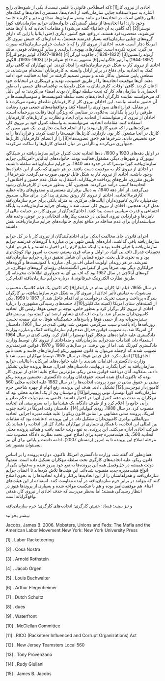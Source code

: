   اخاذی از نیروی کار[1]؛(که اصطلاحی قانونی یا علمی نیست)، یکی از شیوه‌های رایج اشاره به سوءاستفاده جنایی سازمان‌یافته از اتحادیه‌ها، مستمری اتحادیه‌ها و کمک‌های مالی رفاهی است. در اتحادیه‌ها نیز مانند بیشتر سازمان‌ها، تعدادی مدیر و کارمند فاسد وجود دارد؛ اما اتحادیه‌ها از منظر گستردگی خانواده‌های جرایم سازمان‌یافته کوزا نوسترا[2] (که گاهی به آن «مافیا» گفته می‌شود) و مقامات اتحادیه که با آن‌ها متحد می‌شوند، منحصربه‌فرد هستند. درواقع، هیچ کشور دیگری (حتی ایتالیا یا ژاپن که دارای گروه‌های جنایی سازمان‌یافته بسیار قدرتمند هستند)، به اندازه‌ای که جنبش نیروی کار امریکا دچار آسیب شده، اخاذی از نیروی کار را که با حمایت جرایم سازمان‌یافته صورت می‌گیرد، تجربه نکرده است. تبهکارهای یهودی، ایرلندی و سایر گروه‌های قومی، مانند آرنولد راتستین[3] (1822-1928)، جاکوب اورگن[4] (1894-1927)، لوئیز بوچ­والتر[5] (1897-1944) و آرتور فلگنهایمر[6] مشهور به «داچ شولتز»[7] (1903-1935)، الگوی اخاذی از نیروی کار به شکل جرم سازمان‌یافته را ایجاد کردند. این تبهکاران که گاهی برای کمک به اتحادیه برای دفاع در برابر اراذل وابسته به کارفرمایان استخدام می‌شدند، در سطحی پایین مشغول به‌کار شدند و سپس تصمیم گرفتند در آنجا به فعالیت خود ادامه دهند. آن‌ها موقعیت اتحادیه‌ها را از طریق خشونت، تهدید و فریبکاری در انتخابات خود اذعان کردند. گاهی اوقات، کارفرمایان به شکل داوطبانه، توافقنامه‌های جمعی را به‌طور انحصاری با سازمان‌های کار که تحت سلطه تبهکاران بودند امضاء می‌کردند؛ به این دلیل که می‌خواستند نماینده کارگران اتحادیه‌های تحت سلطه کمونیست‌ها و سوسیالیست‌ها در آن حضور نداشته نباشند. این اخاذان نیروی کار از کارفرمایان تقاضای رشوه می‌کردند تا در مقابل، قراردادهای سودآوری را امضاء کنند و توافقنامه‌های جمعی مورد رضایت طرفین را زیر پا بگذارند. به‌علاوه، در صنایعی که ویژگی آن‌ها رقابت بی‌رحمانه است، اخاذان از نیروی کار می­توانستند از اتحادیه برای ایجاد و نظارت بر کارتل‌های کارفرمایان استفاده کنند. مقامات اتحادیه، می‌توانستند به واسطه کنترل خود بر نیروی کار، شرکت‌هایی را که عضو کارتل نبودند را از انجام فعالیت تجاری در یک شهر معین که کارتل در آنجا مشغول کار بود، بازدارند. کارتل‌ها، قیمت‌ها را تثبت کردند و قراردادها را به خود تخصیص دادند. شرخرها هم «حق عضویت‌ها»[8] را از اعضای کارفرمایان کارتل‌ها جمع‌آوری می‌کردند و ناآرامی در میان اعضای کارتل‌ها را ساکت می‌کردند.

در اوایل دهه‌های 1920 و 1930، ده‌ها اتحادیه تحت کنترل جرایم سازمان‌یافته در شیکاگو، نیویورک و شهرهای دیگر، مشغول فعالیت بودند. خانواده‌های ایتالیایی-امریکایی جرایم سازمان‌یافته کوزا نوسترا که در حدود دهة 1940، بر جرایم سازمان‌یافته سلطه داشتند، در اخاذی از نیروی کار به موفقیت دست یافتند. در هر شهری که یکی از این خانواده‌ها وجود داشت، اخاذی از نیروی کار به شکل قابل توجهی صورت می‌گرفت. شرخرها از طریق مقرری، طرح‌های پرداخت فریبکارانه، اشتغال به شکل عدم حضور و اختلاس از اتحادیه‌ها کسب درآمد می‌کردند. همچنین، آنان به‌طور مرتب از کارفرمایان رشوه می‌گرفتند. از آغاز دهة 1940، به دنبال برقراری مستمری و صندوق‌های رفاه عظیم کارفرما/اتحادیه، اخاذی از نیروی کار رونق بیشتری پیدا کرد. برای مثال، صندوق چندمیلیارد دلاری کامیون‌داران ایالت‌های مرکزی، به منزله بانکی برای جرم سازمان‌یافته عمل کرد. همچنین، اخاذی از نیروی کار، سبب شد تا رؤسای جرایم سازمان‌یافته به پایگاه اجتماعی و قدرت سیاسی دست پیدا کنند. اخاذی‌کنندگان از نیروی کار، در حمایت مالی از نامزدها و قراردادن نیروی انسانی در خدمت پیکارهای انتخاباتی و در عوض، وعده های سیاستمداران برای عدم مداخله در منافع تجاری خانواده‌های جرایم سازمان‌یافته، نقش داشتند.

اجرای قانون، جای مخالفت اندکی برای اخاذی‌کنندگان از نیروی کار یا در کل جرایم سازمان‌یافته باقی گذاشت. اداره‌های پلیس شهر، برای مبارزه با گروه‌های قدرتمند جرایم سازمان‌یافته یا خیلی فاسد بودند یا اینکه منابع لازم را در اختیار نداشتند و یا هر دو. اداره تحقیقات فدرال (اف.بی.آی)، در اوایل و میانه قرن بیستم، نسبت به امروز نهاد کوچک‌تری بود و به نحوی قابل بحث، حوزه قضایی آن شامل تحقیق درباره جرایم سازمان‌یافته نمی‌شد. در هر رویداد، اولویت اصلی اف.بی.آی، مبارزه با کمونیست‌ها و گروه‌های خرابکاری دیگر بود. صرفاً پس از کنفرانس انگشت‌نمای رؤسای گروه‌های تبهکاری، در کوه‌های آپالاچی در سال 1957 بود که اف.بی.آی به جمع‌آوری اطلاعات محرمانه (از طریق نظارت الکترونیک غیرقانونی)، دربار‌ة جرایم سازمان‌یافته اقدام کرد.

 در سال 1955، فیلم الیا کازان به‌نام در بارانداز[9] (که اکنون یک فیلم کلاسیک محسوب می‌شود)، به نمایش تأثیر اخاذی از نیروی کار به شکل جرم سازمان‌یافته، بر کارگران بندرگاه پرداخت و سبب تحریک درخواست برای اقدام عاجل شد. از 1957 تا 1959، یکی از کمیته‌های سنای امریکا (کمیته مک‌کلیلن[10])، جلسه‌های رسیدگی مشهوری را دربارة اخاذی از نیروی کار برگزار کرد و به‌طور خاص، توجه بر جیمی هوفا، رئیس کل اتحادیه کامیون‌داران متمرکز شد. رابرت اف.‌کندی مشاور ارشد این کمیته بود. پرسش‌های ستیزه‌جویانه وی از جیمی هوفا و پاسخ‌های خشمگینانه هوفا، به تیتر صفحه نخست روزنامه‌ها راه یافت و سبب سرگرمی عمومی شد. وقتی کندی در سال 1961، دادستان کل امریکا شد، به تصویب قوانین فدرال ضدجرایم سازمان‌یافته کمک و مبارزه وزارت دادگستری علیه خانواده‌های بزهکار کوزا نوسترا را آغاز کرد. وقتی کندی در سال 1964 استعفاء داد، اقدامات ضدجرایم سازمان‌یافته و ضداخاذی از نیروی کار، توسط وزارت دادگستری کم‌رنگ شد، اما از بین نرفت. در سال‌های 1968 و 1970، قوانین قدرتمندتری تصویب شدند که ازجمله می‌توان به قانون مشهور ریکو (سازمان‌های فاسد و تحت تأثیر اخاذی)[11] اشاره کرد. قتل جیمی هوفا، در سال 1975، توسط تبهکاران سبب شد تا وزارت دادگستری، اقدامات شدیدی را علیه خانواده‌های امریکایی-ایتالیایی جرایم سازمان‌یافته به اجرا بگذارد. درنهایت، دادستان‌های فدرال، صدها پرونده جنایی تشکیل دادند. به‌علاوه، آنان دریافتند قوانین مدنی ریکو، مؤثرترین سلاح علیه اخاذی از نیروی کار بوده که تاکنون ابداع شده است. حقوقدانان وزارت دادگستری، نخستین پرونده ریکو مبتنی بر حقوق مدنی در مورد پرونده اتحادیه‌ها را در سال 1982 علیه اتحادیه محلی 560 کامیون‌دار نیوجرسی[12] تشکیل دادند. هدف این پرونده، رفع اتهام از چهره شاخص جرم سازمان‌یافته کوزا نوسترا، تونی پروونزانو[13] و دوستان وی از یک اتحادیه محلی بود که تبهکاران به مدت دو دهه، کنترل آن‌را در اختیار داشتند. قاضی به نفع دولت حکم صادر و رأیی جامع را اعلام کرد و از طرف دادگاه، یک هیئت‌امنا را به سرپرستی آن اتحادیه منصوب کرد. در سال 1988، رودی گیولیانی[14]، دادستان وقت امریکا در ناحیه جنوب امریکا، پرونده مدنی مشابهی بر اساس قانون ریکو را علیه هیئت‌مدیره اجرایی اتحادیه بین‌المللی برادری کامیون‌داران تشکیل داد. در این پرونده، ادعاشده بود که مقامات بین‌المللی این اتحادیه، با همکاری شماری از تبهکاران مافیا، کل این اتحادیه را همانند یک شرکت اخاذی اداره می‌کنند. این پرونده، به نفع دولت خاتمه یافت و همانند پرونده محلی اتحادیه 560، یک هیئت‌مدیره جدید برای اصلاح امور، تحت نظارت دادگاه منصوب شد. مرحله اصلاح این پرونده تا به امروز (زمستان 2007)، ادامه داشت و پایانی برای آن نیز نمی‌توان متصور شد.

همان‌طور که گفته شد، وزارت دادگستری امریکا، تاکنون، دوازده پرونده را بر اساس قانون ریکو، علیه اتحادیه‌های کارگری تحت سلطه تبهکاران تشکیل داده است. معمولاً دولت همیشه در حل‌وفصل همه این پرونده‌ها به نفع خود پیروز شده و به‌عنوان یکی از انواع هیئت‌مدیره جدید منصوب شده‌اند. این هیئت‌ها تلاش کرده‌اند تا اعضای جرایم سازمان‌یافته و همراهانشان را از این اتحادیه‌ها برکنار و اداره اتحادیه‌ها را به نحوی اصلاح کنند که بتوانند در برابر جرم سازمان‌یافته در آینده مقاومت کنند. استفاده از این هیئت‌های امناء، هم موفقیت‌آمیز بوده و هم با شکست مواجه شده و بسیاری از پروندها هنوز در انتظار رسیدگی هستند؛ اما به‌نظر می‌رسد که حذف اخاذی از نیروی کار، هدفی واقع‌گرایانه است.

 

و نیز ببینید: فساد؛ جنبش کارگری؛ اتحادیه‌های کارگری؛ جرم سازمان‌یافته

بیشتر بخوانید:

Jacobs, James B. 2006. Mobsters, Unions and Feds: The Mafia and the American Labor Movement.New York: New York University Press

 [1] . Labor Racketeering

 [2] . Cosa Nostra

[3] . Arnold Rothstein

 [4] . Jacob Orgen

[5] . Louis Buchwalter

[6] . Arthur Flegenheimer

[7] . Dutch Schultz

[8] . dues

 [9] . Waterfront

 [10] . McClellan Committee

 [11] . RICO (Racketeer Influenced and Corrupt Organizations) Act

 [12] . New Jersey Teamsters Local 560

 [13] . Tony Provenzano

 [14] . Rudy Giuliani

[15] . James B. Jacobs 

 

 

 

 